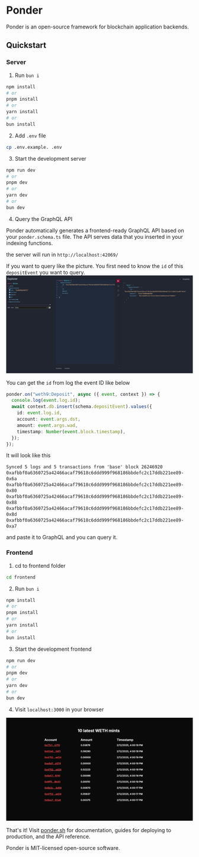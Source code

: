 # Ponder

Ponder is an open-source framework for blockchain application backends.
## Quickstart

### Server
1. Run `bun i`

```bash
npm install 
# or
pnpm install
# or
yarn install
# or 
bun install
```
2. Add `.env` file

```bash
cp .env.example. .env
```

3. Start the development server

```bash
npm run dev
# or
pnpm dev
# or
yarn dev
# or 
bun dev
```
4. Query the GraphQL API

Ponder automatically generates a frontend-ready GraphQL API based on your `ponder.schema.ts` file. The API serves data that you inserted in your indexing functions.

the server will run in `http://localhost:42069/`

If you want to query like the picture. You first need to know the `id` of this `depositEvent` you want to query. 
![ponder graph](https://github.com/whereissam/ponder-example/blob/main/ponder-graphql.jpeg)

You can get the `id` from log the event ID like below
```typescript
ponder.on("weth9:Deposit", async ({ event, context }) => {
  console.log(event.log.id);
  await context.db.insert(schema.depositEvent).values({
    id: event.log.id,
    account: event.args.dst,
    amount: event.args.wad,
    timestamp: Number(event.block.timestamp),
  });
});
```

It will look like this
```shell
Synced 5 logs and 5 transactions from 'base' block 26246920
0xafbbf0a6360725a42466acaf79618c6ddd999f968186bbdefc2c17ddb221ee89-0x6a
0xafbbf0a6360725a42466acaf79618c6ddd999f968186bbdefc2c17ddb221ee89-0x80
0xafbbf0a6360725a42466acaf79618c6ddd999f968186bbdefc2c17ddb221ee89-0x88
0xafbbf0a6360725a42466acaf79618c6ddd999f968186bbdefc2c17ddb221ee89-0x8d
0xafbbf0a6360725a42466acaf79618c6ddd999f968186bbdefc2c17ddb221ee89-0xa7
```

and paste it to GraphQL and you can query it.


### Frontend
1. cd to frontend folder

```bash
cd frontend
```

2. Run `bun i`

```bash
npm install 
# or
pnpm install
# or
yarn install
# or 
bun install
```

3. Start the development frontend

```bash
npm run dev
# or
pnpm dev
# or
yarn dev
# or 
bun dev
```
4. Visit `localhost:3000` in your browser


![](https://github.com/whereissam/ponder-example/blob/main/frontend.jpeg)


That's it! Visit [ponder.sh](https://ponder.sh) for documentation, guides for deploying to production, and the API reference.


Ponder is MIT-licensed open-source software.

[ci-badge]: https://github.com/ponder-sh/ponder/actions/workflows/main.yml/badge.svg
[ci-url]: https://github.com/ponder-sh/ponder/actions/workflows/main.yml
[tg-badge]: https://img.shields.io/endpoint?color=neon&logo=telegram&label=Chat&url=https%3A%2F%2Fmogyo.ro%2Fquart-apis%2Ftgmembercount%3Fchat_id%3Dponder_sh
[tg-url]: https://t.me/ponder_sh
[license-badge]: https://img.shields.io/npm/l/ponder?label=License
[license-url]: https://github.com/ponder-sh/ponder/blob/main/LICENSE
[version-badge]: https://img.shields.io/npm/v/ponder
[version-url]: https://github.com/ponder-sh/ponder/releases
